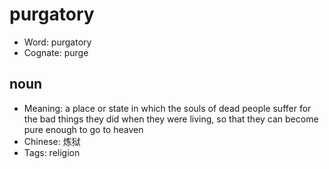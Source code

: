 # purgatory

- Word: purgatory
- Cognate: purge

## noun

- Meaning: a place or state in which the souls of dead people suffer for the bad things they did when they were living, so that they can become pure enough to go to heaven
- Chinese: 炼狱
- Tags: religion

